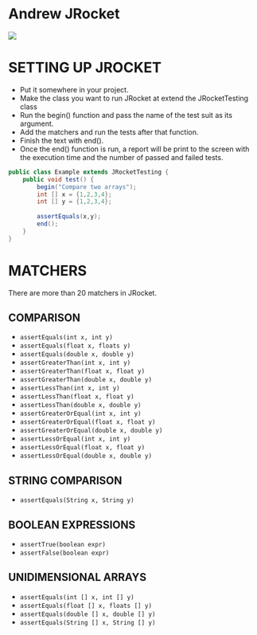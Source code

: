 # Andrew JRocket

![](https://cdn1.iconfinder.com/data/icons/space-filled-outline-35/64/Rocket-256.png)

# SETTING UP JROCKET

- Put it somewhere in your project.
- Make the class you want to run JRocket at extend the JRocketTesting class
- Run the begin() function and pass the name of the test suit as its argument.
- Add the matchers and run the tests after that function.
- Finish the text with end().
- Once the end() function is run, a report will be print to the screen with the execution time and the number of passed and failed tests.

```java
public class Example extends JRocketTesting {
	public void test() {
		begin("Compare two arrays");
		int [] x = {1,2,3,4};
		int [] y = {1,2,3,4};
		
		assertEquals(x,y);
		end();
	}
}
```

# MATCHERS
There are more than 20 matchers in JRocket.

## COMPARISON
- `assertEquals(int x, int y)`
- `assertEquals(float x, floats y)`
- `assertEquals(double x, double y)`
- `assertGreaterThan(int x, int y)`
- `assertGreaterThan(float x, float y)`
- `assertGreaterThan(double x, double y)`
- `assertLessThan(int x, int y)`
- `assertLessThan(float x, float y)`
- `assertLessThan(double x, double y)`
- `assertGreaterOrEqual(int x, int y)`
- `assertGreaterOrEqual(float x, float y)`
- `assertGreaterOrEqual(double x, double y)`
- `assertLessOrEqual(int x, int y)`
- `assertLessOrEqual(float x, float y)`
- `assertLessOrEqual(double x, double y)`

## STRING COMPARISON
- `assertEquals(String x, String y)`

## BOOLEAN EXPRESSIONS
- `assertTrue(boolean expr)`
- `assertFalse(boolean expr)`

## UNIDIMENSIONAL ARRAYS
- `assertEquals(int [] x, int [] y)`
- `assertEquals(float [] x, floats [] y)`
- `assertEquals(double [] x, double [] y)`
- `assertEquals(String [] x, String [] y)`

